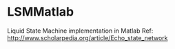 # LSMMatlab
Liquid State Machine implementation in Matlab
Ref: http://www.scholarpedia.org/article/Echo_state_network
